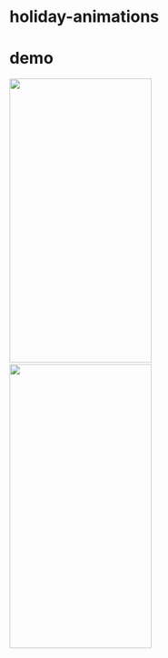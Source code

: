 # holiday-animations
# demo
<p float="left">
<img src="https://raw.githubusercontent.com/emmabeanween/holiday-animations/main/gifs/winter_recording.gif" 
 width="250" height="500">
 &nbsp
 &nbsp
 <img src="https://raw.githubusercontent.com/emmabeanween/holiday-animations/main/gifs/fall_recording.gif" 
 width="250" height="500">
</p>
